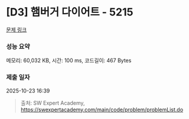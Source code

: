 # [D3] 햄버거 다이어트 - 5215 

[문제 링크](https://swexpertacademy.com/main/code/problem/problemDetail.do?contestProbId=AWT-lPB6dHUDFAVT) 

### 성능 요약

메모리: 60,032 KB, 시간: 100 ms, 코드길이: 467 Bytes

### 제출 일자

2025-10-23 16:39



> 출처: SW Expert Academy, https://swexpertacademy.com/main/code/problem/problemList.do
